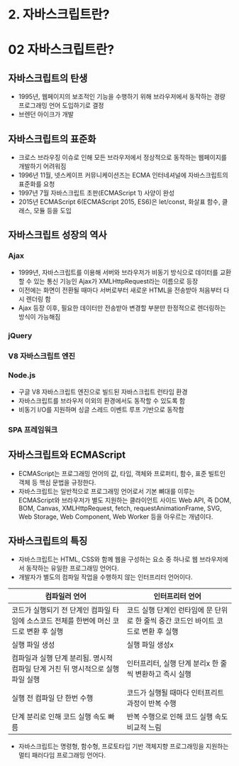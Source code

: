 # 2. 자바스크립트란?

# 02 자바스크립트란?

## 자바스크립트의 탄생

- 1995년, 웹페이지의 보조적인 기능을 수행하기 위해 브라우저에서 동작하는 경량 프로그래밍 언어 도입하기로 결정
- 브렌던 아이크가 개발

## 자바스크립트의 표준화

- 크로스 브라우징 이슈로 인해 모든 브라우저에서 정상적으로 동작하는 웹페이지를 개발하기 어려워짐
- 1996년 11월, 넷스케이프 커뮤니케이션즈는 ECMA 인터네셔널에 자바스크립트의 표준화를 요청
- 1997년 7월 자바스크립트 초판(ECMAScript 1) 사양이 완성
- 2015년 ECMAScript 6(ECMAScript 2015, ES6)은 let/const, 화살표 함수, 클래스, 모듈 등을 도입

## 자바스크립트 성장의 역사

### Ajax

- 1999년, 자바스크립트를 이용해 서버와 브라우저가 비동기 방식으로 데이터를 교환할 수 있는 통신 기능인 Ajax가 XMLHttpRequest라는 이름으로 등장
- 이전에는 화면이 전환될 때마다 서버로부터 새로운 HTML을 전송받아 처음부터 다시 렌더링 함
- Ajax 등장 이후, 필요한 데이터만 전송받아 변경할 부분만 한정적으로 렌더링하는 방식이 가능해짐

### jQuery

### V8 자바스크립트 엔진

### Node.js

- 구글 V8 자바스크립트 엔진으로 빌드된 자바스크립트 런타임 환경
- 자바스크립트를 브라우저 이외의 환경에서도 동작할 수 있도록 함
- 비동기 I/O를 지원하며 싱글 스레드 이벤트 루프 기반으로 동작함

### SPA 프레임워크

## 자바스크립트와 ECMAScript

- ECMAScript는 프로그래밍 언어의 값, 타입, 객체와 프로퍼티, 함수, 표준 빌트인 객체 등 핵심 문법을 규정한다.
- 자바스크립트는 일반적으로 프로그래밍 언어로서 기본 뼈대를 이루는 ECMAScript와 브라우저가 별도 지원하는 클라이언트 사이드 Web API, 즉 DOM, BOM, Canvas, XMLHttpRequest, fetch, requestAnimationFrame, SVG, Web Storage, Web Component, Web Worker 등을 아우르는 개념이다.

## 자바스크립트의 특징

- 자바스크립트는 HTML, CSS와 함께 웹을 구성하는 요소 중 하나로 웹 브라우저에서 동작하는 유일한 프로그래밍 언어다.
- 개발자가 별도의 컴파일 작업을 수행하지 않는 인터프리터 언어이다.

| 컴파일러 언어                                                                           | 인터프리터 언어                                                                    |
| --------------------------------------------------------------------------------------- | ---------------------------------------------------------------------------------- |
| 코드가 실행되기 전 단계인 컴파일 타임에 소스코드 전체를 한번에 머신 코드로 변환 후 실행 | 코드 실행 단계인 런타임에 문 단위로 한 줄씩 중간 코드인 바이트 코드로 변환 후 실행 |
| 실행 파일 생성                                                                          | 실행 파일 생성x                                                                    |
| 컴파일과 실행 단계 분리됨. 명시적 컴파일 단계 거친 뒤 명시적으로 실행 파일 실행         | 인터프리터, 실행 단계 분리x 한 줄씩 변환하고 즉시 실행                             |
| 실행 전 컴파일 단 한번 수행                                                             | 코드가 실행될 때마다 인터프리트 과정이 반복 수행                                   |
| 단계 분리로 인해 코드 실행 속도 빠름                                                    | 반복 수행으로 인해 코드 실행 속도 비교적 느림                                      |

- 자바스크립트는 명령형, 함수형, 프로토타입 기반 객체지향 프로그래밍을 지원하는 멀티 패러다임 프로그래밍 언어다.
